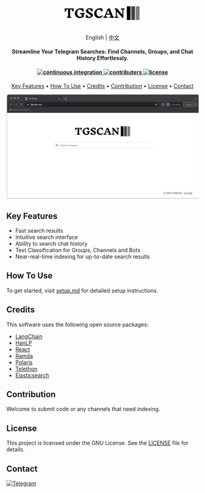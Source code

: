 <h1 align="center">

  <a href="https://www.tgscan.xyz"><img style="margin-top: 25px" src="web-app/public/download.svg" width="200"/></a>
 
</h1>

<p align="center" style="margin-top: 20px">
  <span>English</span>
  <span> | </span>
  <a href="README_cn.md">中文</a>
</p>
<h4 align="center">Streamline Your Telegram Searches: Find Channels, Groups, and Chat History Effortlessly.</h4>



<h4 align="center">
  <a href="https://github.com/tgscan-dev/tgscan/actions/workflows/main.yml">
    <img src="https://img.shields.io/github/actions/workflow/status/tgscan-dev/tgscan/main.yml?branch=main&label=pipeline&style=flat-square" alt="continuous integration">
  </a>


  <a href="https://github.com/tgscan-dev/tgscan/graphs/contributors">
    <img src="https://img.shields.io/github/contributors-anon/tgscan-dev/tgscan?color=yellow&style=flat-square" alt="contributers">
  </a>


  <a href="https://www.gnu.org/licenses/gpl-3.0)">
    <img src="https://img.shields.io/badge/License-GPLv3-blue.svg?style=flat-square" alt="license">
  </a>
</h4>

<p align="center">
  <a href="#key-features">Key Features</a> •
  <a href="#how-to-use">How To Use</a> •
  <a href="#credits">Credits</a> •
  <a href="#contribution">Contribution</a> •
  <a href="#license">License</a> •
  <a href="#contact">Contact</a>
</p>

<p align="center">

 ![screenshot](icon/demo.gif)
</p>


## Key Features

- Fast search results
- Intuitive search interface
- Ability to search chat history
- Text Classification for Groups, Channels and Bots
- Near-real-time indexing for up-to-date search results

## How To Use

To get started, visit [setup.md](setup.md) for detailed setup instructions.

## Credits

This software uses the following open source packages:

- [LangChain](https://github.com/hwchase17/langchain)
- [HanLP](https://github.com/hankcs/HanLP)
- [React](https://github.com/facebook/react)
- [Ramda](https://github.com/ramda/ramda)
- [Polaris](https://github.com/Shopify/polaris)
- [Telethon](https://github.com/LonamiWebs/Telethon)
- [Elasticsearch](https://github.com/elastic/elasticsearch)

## Contribution

Welcome to submit code or any channels that need indexing.

## License

This project is licensed under the GNU License. See the [LICENSE](LICENSE) file for details.

## Contact

 <a href="https://t.me/tgscan_dev">
    <img src="https://img.shields.io/badge/Telegram-26A5E4.svg?style=for-the-badge&logo=Telegram&logoColor=white"
         alt="Telegram">
  </a>


